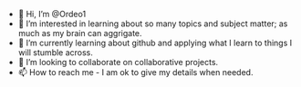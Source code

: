 - 👋 Hi, I’m @Ordeo1
- 👀 I’m interested in learning about so many topics and subject matter; as much as my brain can aggrigate.
- 🌱 I’m currently learning about github and applying what I learn to things I will stumble across.
- 💞️ I’m looking to collaborate on collaborative projects.
- 📫 How to reach me - I am ok to give my details when needed.

<!---
Ordeo1/Ordeo1 is a ✨ special ✨ repository because its `README.md` (this file) appears on your GitHub profile.
You can click the Preview link to take a look at your changes.
--->
